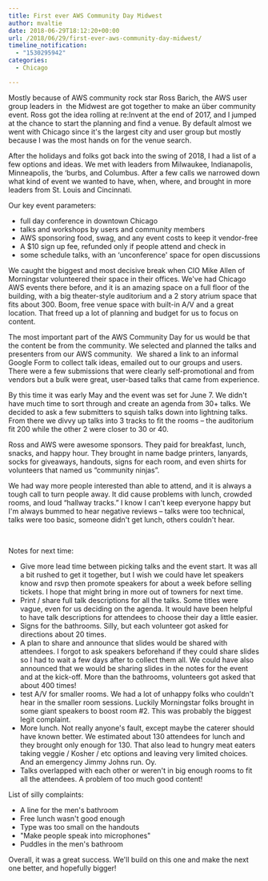 ```yaml
---
title: First ever AWS Community Day Midwest
author: mvaltie
date: 2018-06-29T18:12:20+00:00
url: /2018/06/29/first-ever-aws-community-day-midwest/
timeline_notification:
  - "1530295942"
categories:
  - Chicago

---
```

Mostly because of AWS community rock star Ross Barich, the AWS user group leaders in  the Midwest are got together to make an über community event. Ross got the idea rolling at re:Invent at the end of 2017, and I jumped at the chance to start the planning and find a venue. By default almost we went with Chicago since it's the largest city and user group but mostly because I was the most hands on for the venue search.

After the holidays and folks got back into the swing of 2018, I had a list of a few options and ideas. We met with leaders from Milwaukee, Indianapolis, Minneapolis, the &#8216;burbs, and Columbus. After a few calls we narrowed down what kind of event we wanted to have, when, where, and brought in more leaders from St. Louis and Cincinnati.

Our key event parameters:

  * full day conference in downtown Chicago
  * talks and workshops by users and community members
  * AWS sponsoring food, swag, and any event costs to keep it vendor-free
  * A $10 sign up fee, refunded only if people attend and check in
  * some schedule talks, with an &#8216;unconference' space for open discussions

We caught the biggest and most decisive break when CIO Mike Allen of Morningstar volunteered their space in their offices. We've had Chicago AWS events there before, and it is an amazing space on a full floor of the building, with a big theater-style auditorium and a 2 story atrium space that fits about 300. Boom, free venue space with built-in A/V and a great location. That freed up a lot of planning and budget for us to focus on content.

The most important part of the AWS Community Day for us would be that the content be from the community. We selected and planned the talks and presenters from our AWS community.  We shared a link to an informal Google Form to collect talk ideas, emailed out to our groups and users. There were a few submissions that were clearly self-promotional and from vendors but a bulk were great, user-based talks that came from experience.

By this time it was early May and the event was set for June 7. We didn't have much time to sort through and create an agenda from 30+ talks. We decided to ask a few submitters to squish talks down into lightning talks. From there we divvy up talks into 3 tracks to fit the rooms &#8211; the auditorium fit 200 while the other 2 were closer to 30 or 40.

Ross and AWS were awesome sponsors. They paid for breakfast, lunch, snacks, and happy hour. They brought in name badge printers, lanyards, socks for giveaways, handouts, signs for each room, and even shirts for volunteers that named us &#8220;community ninjas&#8221;.

We had way more people interested than able to attend, and it is always a tough call to turn people away. It did cause problems with lunch, crowded rooms, and loud &#8220;hallway tracks.&#8221; I know I can't keep everyone happy but I'm always bummed to hear negative reviews &#8211; talks were too technical, talks were too basic, someone didn't get lunch, others couldn't hear.

&nbsp;

Notes for next time:

  * Give more lead time between picking talks and the event start. It was all a bit rushed to get it together, but I wish we could have let speakers know and rsvp then promote speakers for about a week before selling tickets. I hope that might bring in more out of towners for next time.
  * Print / share full talk descriptions for all the talks. Some titles were vague, even for us deciding on the agenda. It would have been helpful to have talk descriptions for attendees to choose their day a little easier.
  * Signs for the bathrooms. Silly, but each volunteer got asked for directions about 20 times.
  * A plan to share and announce that slides would be shared with attendees. I forgot to ask speakers beforehand if they could share slides so I had to wait a few days after to collect them all. We could have also announced that we would be sharing slides in the notes for the event and at the kick-off. More than the bathrooms, volunteers got asked that about 400 times!
  * test A/V for smaller rooms. We had a lot of unhappy folks who couldn't hear in the smaller room sessions. Luckily Morningstar folks brought in some giant speakers to boost room #2. This was probably the biggest legit complaint.
  * More lunch. Not really anyone's fault, except maybe the caterer should have known better. We estimated about 130 attendees for lunch and they brought only enough for 130. That also lead to hungry meat eaters taking veggie / Kosher / etc options and leaving very limited choices. And an emergency Jimmy Johns run. Oy.
  * Talks overlapped with each other or weren't in big enough rooms to fit all the attendees. A problem of too much good content!

List of silly complaints:

  * A line for the men's bathroom
  * Free lunch wasn't good enough
  * Type was too small on the handouts
  * "Make people speak into microphones"
  * Puddles in the men's bathroom

Overall, it was a great success. We'll build on this one and make the next one better, and hopefully bigger!